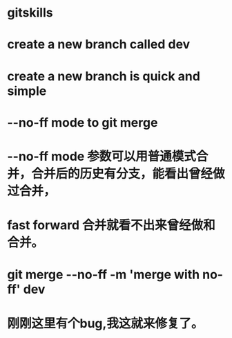 # gitskills
# create a new branch called dev
# create a new branch is quick and simple
# --no-ff mode to git merge
# --no-ff mode 参数可以用普通模式合并，合并后的历史有分支，能看出曾经做过合并，
# fast forward 合并就看不出来曾经做和合并。
# git merge --no-ff -m 'merge with no-ff' dev
# 刚刚这里有个bug,我这就来修复了。
